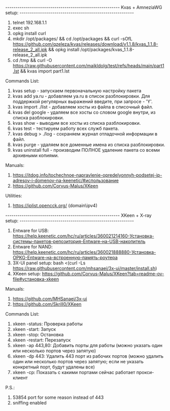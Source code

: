 -------------------------------------------------------- Kvas + AmneziaWG setup: --------------------------------------------------------

1) telnet 192.168.1.1
2) exec sh
3) opkg install curl
4) mkdir /opt/packages/ && cd /opt/packages && curl -sOfL https://github.com/qzeleza/kvas/releases/download/v1.1.8/kvas_1.1.8-release_2_all.ipk && opkg install /opt/packages/kvas_1.1.8-release_2_all.ipk
5) cd /tmp && curl -O https://raw.githubusercontent.com/maikldolg/test/refs/heads/main/part1.lst && kvas import part1.lst

Commands List:

1) kvas setup         - запускаем первоначальную настройку пакета
2) kvas add ya.ru     - добавляем ya.ru в список разблокировки. Для поддержкой регулярных выражений введите, при запросе - 'Y'.
3) kvas import ./list - добавляем хосты из файла в списочный файл.
4) kvas del google    - удаляем все хосты со словом google внутри, из списка разблокировки.
5) kvas show          - выводим все хосты из списка разблокировки.
6) kvas test          - тестируем работу всех служб пакета.
7) kvas debug > ./log - сохраняем журнал отладочной информации в файл.
8) kvas purge         - удаляем все доменные имена из списка разблокировки.
9) kvas uninstall full   - производим ПОЛНОЕ удаление пакета со всеми архивными копиями.

Manuals:

1) https://itdog.info/tochechnoe-napravlenie-opredelyonnyh-podsetej-ip-adresov-i-domenov-na-keenetic/#использование
2) https://github.com/Corvus-Malus/XKeen

Utilities:

1) https://iplist.opencck.org/ (domain\ipv4)

-------------------------------------------------------- XKeen + X-ray setup: --------------------------------------------------------

1) Entware for USB: https://help.keenetic.com/hc/ru/articles/360021214160-Установка-системы-пакетов-репозитория-Entware-на-USB-накопитель
2) Entware for NAND: https://help.keenetic.com/hc/ru/articles/360021888880-Установка-OPKG-Entware-на-встроенную-память-роутера
3) 3X-UI panel setup: bash <(curl -Ls https://raw.githubusercontent.com/mhsanaei/3x-ui/master/install.sh)
4) XKeen setup: https://github.com/Corvus-Malus/XKeen?tab=readme-ov-file#установка-xkeen

Manuals:
1) https://github.com/MHSanaei/3x-ui
2) https://github.com/Skrill0/XKeen

Commands List:
1) xkeen -status: Проверка работы
2) xkeen -start: Запуск
3) xkeen -stop: Остановка
4) xkeen -restart: Перезапуск
5) xkeen -ap 443,80: Добавить порты для работы (можно указать один или несколько портов через запятую)
6) xkeen -dp 443: Удалить 443 порт из рабочих портов (можно удалить один или несколько портов через запятую; если не указать конкретный порт, будут удалены все)
7) xkeen -cp: Показать с какими портами сейчас работает прокси-клиент
   
P.S.:
1) 53854 port for some reason instead of 443
2) sniffing enabled
   
